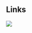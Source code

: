 ## Links
[![](http://cf.way2muchnoise.eu/full_432334_downloads.svg)](https://www.curseforge.com/minecraft/mc-mods/sneak-twak)
